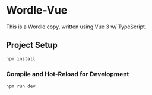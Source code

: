 # Wordle-Vue

This is a Wordle copy, written using Vue 3 w/ TypeScript.

## Project Setup

```sh
npm install
```

### Compile and Hot-Reload for Development

```sh
npm run dev
```
